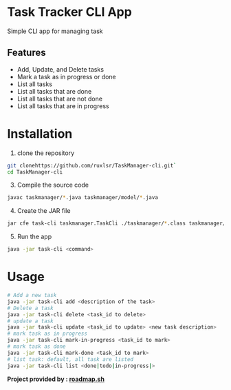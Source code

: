 # Task Tracker CLI App
 Simple CLI app for managing task
## Features
* Add, Update, and Delete tasks
* Mark a task as in progress or done
* List all tasks
* List all tasks that are done
* List all tasks that are not done
* List all tasks that are in progress

# Installation
1. clone the repository
```bash
git clonehttps://github.com/ruxlsr/TaskManager-cli.git`
cd TaskManager-cli
```

3. Compile the source code
```bash
javac taskmanager/*.java taskmanager/model/*.java
```
4. Create the JAR file
```bash
jar cfe task-cli taskmanager.TaskCli ./taskmanager/*.class taskmanager/model/*.class ./taskmanager/TaskCli.class
```
5. Run the app
```bash
java -jar task-cli <command>
```

# Usage
   ``` bash
   # Add a new task 
   java -jar task-cli add <description of the task>
   # Delete a task
   java -jar task-cli delete <task_id to delete>
   # update a task
   java -jar task-cli update <task_id to update> <new task description>
   # mark task as in progress
   java -jar task-cli mark-in-progress <task_id to mark>
   # mark task as done
   java -jar task-cli mark-done <task_id to mark>
   # list task: default, all task are listed
   java -jar task-cli list <done|todo|in-progress|> 
   ```



**Project provided by : [roadmap.sh](https://roadmap.sh/projects/task-tracker)**
